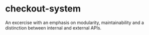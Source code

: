 # checkout-system

An excercise with an emphasis on modularity, maintainability and a distinction between internal and external APIs.
